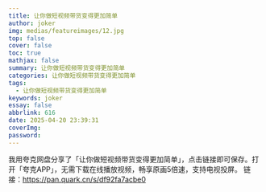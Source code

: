 ```yaml
---
title: 让你做短视频带货变得更加简单
author: joker
img: medias/featureimages/12.jpg
top: false
cover: false
toc: true
mathjax: false
summary: 让你做短视频带货变得更加简单
categories: 让你做短视频带货变得更加简单
tags:
  - 让你做短视频带货变得更加简单
keywords: joker
essay: false
abbrlink: 616
date: 2025-04-20 23:39:31
coverImg:
password:
---
```


我用夸克网盘分享了「让你做短视频带货变得更加简单」，点击链接即可保存。打开「夸克APP」，无需下载在线播放视频，畅享原画5倍速，支持电视投屏。
链接：https://pan.quark.cn/s/df92fa7acbe0
